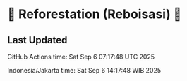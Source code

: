 
# 🌳 Reforestation (Reboisasi) 🌲

## Last Updated

GitHub Actions time: Sat Sep  6 07:17:48 UTC 2025

Indonesia/Jakarta time: Sat Sep  6 14:17:48 WIB 2025
